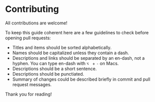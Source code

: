 # Contributing

All contributions are welcome!

To keep this guide coherent here are a few guidelines to check before opening pull requests:
- Titles and items should be sorted alphabetically.
- Names should be capitalized unless they contain a dash.
- Descriptions and links should be separated by an en-dash, not a hyphen. You can type en-dash with `⌥ ` + `-` on Macs.
- Descriptions should be a short sentence.
- Descriptions should be punctiated.
- Summary of changes could be described briefly in commit and pull request messages.

Thank you for reading!
